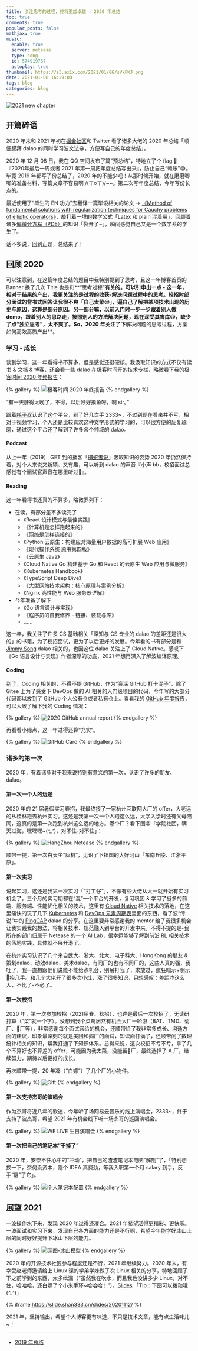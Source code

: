 ```yaml
---
title: 关注思考的过程，终将更加卓越 | 2020 年总结
toc: true
comments: true
popular_posts: false
mathjax: true
music:
  enable: true
  server: netease
  type: song
  id: 574919767
  autoplay: true
thumbnail: https://s3.ax1x.com/2021/01/06/sVkPKJ.png
date: 2021-01-06 16:29:08
tags: blog
categories: blog
---
```


![2021 new chapter](https://s3.ax1x.com/2021/01/07/sZGi24.png)

<!-- more -->

## 开篇碎语

2020 年末和 2021 年初在[掘金社区](https://juejin.cn/post/6901125532729999374)和 Twitter 看了诸多大佬的 2020 年总结「顺便膜拜 dalao 的同时学习波文法😀，方便写自己的年度总结」。

2020 年 12 月 08 日，我在 QQ 空间发布了篇“预总结”，特地立了个 flag 🚩『2020年最后一周或者 2021 年第一周把年度总结写出来』，防止自己“赖账”😂。毕竟 2019 年都写了份总结了，2020 年的不能少吧！从那时候开始，就在磨磨唧唧的准备材料，写篇文章不容易啊 /(ㄒoㄒ)/~~。第二次写年度总结，今年写份长点的。

最近使用了“毕生的 EN 功力”去翻译一篇毕设相关的论文 -> [《Method of fundamental solutions with regularization techniques for Cauchy problems of elliptic operators》](https://www.sciencedirect.com/science/article/abs/pii/S0955799706001433)，敲打着一堆的数学公式「Latex 和 plain 混着用」，回顾着诸多[偏微分方程（PDE）](https://en.wikipedia.org/wiki/Partial_differential_equation)的知识「裂开了~」，瞬间感觉自己又是一个数学系的学生了。

话不多说，回到正题，总结来了！

## 回顾 2020

可以注意到，在这篇年度总结的题目中我特别提到了思考，且这一年博客首页的 Banner 换了几次 Title 也是和**“思考过程”**有关的。可以引申出一点 - 这一年，相对于结果的产出，我更关注的是过程的收获-解决问题过程中的思考。校招时部分面试的背书式回答让我很不爽「自己太菜😒」，逼自己了解把某项技术出现的历史与原因，这算是部分原因。另一部分嘛，以前入门时一步一步跟着别人做 demo，跟着别人的思路走，按照别人的方法解决问题，现在深受其害库😥，缺少了点“独立思考”，太不爽了。So，2020 年关注了下**解决问题的思考过程，方案如何高效高质产出**。

### 学习 - 成长

谈到学习，这一年看得书不算多，但是感觉还挺硬核。我汲取知识的方式不仅有读书 & 文档 & 博客，还会看一些 dalao 在极客时间开的技术专栏，略微看下我的[极客时间 2020 年终报告](https://promo.geekbang.org/activity/report-2020/3EBF3AE4863D57)：

{% gallery %}
![极客时间 2020 年终报告](https://s3.ax1x.com/2021/01/06/sVT2Z9.jpg)
{% endgallery %}

“有一天肝得太晚了，不得，以后好好摸鱼呀，啊 sir。”

跟着[耗子叔](https://coolshell.cn/haoel)认识了这个平台，剁了好几次手 2333~，不过到现在看来并不亏，相对于视频学习，个人还是比较喜欢这种文字形式的学习的，可以很方便的反复琢磨，通过这个平台还了解到了许多各个领域的 dalao。

#### Podcast

从上一年（2019） GET 到的播客「[捕蛇者说](https://pythonhunter.org/)」汲取知识的姿势 2020 年仍然保持着，对个人来说又新颖、又有趣，可以听到 dalao 的声音『小声 bb，校招面试总感觉有个面试官声音在哪里听过🤣』。

#### Reading

这一年看得书还真的不算多，略微罗列下：

- 在读，有部分差不多读完了
  - 《React 设计模式与最佳实践》
  - 《计算机是怎样跑起来的》
  - 《网络是怎样连接的》
  - 《Python 云原生：构建应对海量用户数据的高可扩展 Web 应用》
  - 《现代操作系统 原书第四版》
  - 《云原生 Java》
  - 《Cloud Native Go 构建基于 Go 和 React 的云原生 Web 应用与微服务》
  - 《Kubernetes Handbook》
  - 《TypeScript Deep Dive》
  - 《大型网站技术架构：核心原理与案例分析》
  - 《Nginx 高性能与 Web 服务器详解》
- 今年准备了解下
  - 《Go 语言设计与实现》
  - 《程序员的自我修养 - 链接、装载与库》
  - ......

这一年，我关注了许多 CS 基础相关「深知与 CS 专业的 dalao 的差距还是很大的」的书籍，为了校招面试，更为了以后更好的发展。今年看的书有部分是和 [Jimmy Song](https://jimmysong.io/about/) dalao 相关的，也因这位 dalao 关注上了 Cloud Native。感叹下《Go 语言设计与实现》作者深厚的功底，2021 年想再深入了解波编译原理。

#### Coding

到了，Coding 相关的，不得不提 GitHub，作为“资深 GitHub 打卡混子”，除了 Gitee 上为了感受下 DevOps 做的 AI 相关的入门级项目的代码，今年写的大部分代码都以放到了 GitHub 个人公有仓或者私有仓上。看看我的 [GitHub 年度报告](https://report.mdnice.com/)，可以大致了解下我的 Coding 情况：

{% gallery %}
![2020 GitHub annual report](https://s3.ax1x.com/2021/01/06/sZSA2j.jpg)
{% endgallery %}

再看看小绿点，这一年过得还算“充实”。

{% gallery %}
![GitHub Card](https://s3.ax1x.com/2021/01/06/sZSRdf.png)
{% endgallery %}

### 诸多的第一次

2020 年，有着诸多对于我来说特别有意义的第一次，认识了许多的朋友、dalao。

#### 第一次一个人的远途

2020 年的 21 届暑假实习春招，我最终接了一家杭州互联网大厂的 offer，大老远的从桂林跑去杭州实习。这还是我第一次一个人跑这么远，大学入学时还有父母陪同，这真的是第一次跑到杭州这么远的地方。哪个厂？看下图😀「学院社团，瞒天过海，嘿嘿嘿~(*^_^*)，对不住-对不住」：

{% gallery %}
![HangZhou Netease](https://cdn.jsdelivr.net/gh/ssmath/picgo-pic/img/20210106231223.jpg)
{% endgallery %}

顺带一提，第一次白天坐“灰机”，见识了下祖国的大好河山「东南丘陵、江浙平原」。

#### 第一次实习

说起实习，这还是我第一次实习「“打工仔”」，不像有些大佬从大一就开始有实习机会了。三个月的实习期都在“混”一个平台的开发，复习巩固 & 学习了挺多的前端、服务端、性能优化相关的技术，这里有 [Cloud Native](https://cloudnative.to/) 相关技术的落地，在这里痛快的玩了几下 [Kubernetes](https://kubernetes.io/) 和 [DevOps 元素周期表](https://xebialabs.com/periodic-table-of-devops-tools/)里面的东西，看了波“传说”中的 [PingCAP](https://pingcap.com/about-cn/) dalao 的分享。在这里要非常感谢我的 mentor 给了我很多机会让我实践我的想法，将相关技术、规范融入到平台的开发中来。不得不提的是-我所在的部门归属于 Netease 的一个 AI Lab，很幸运能够了解到前沿 [RL](https://easyai.tech/ai-definition/reinforcement-learning/) 相关技术的落地实践，具体就不展开港了。

在杭州实习认识了几个来自武大、浙大、北大、电子科大、HongKong 的朋友 & 策划dalao、动效dalao、美术dalao，有同厂的也有不同厂的，这些人真的强，我吐了，我一直想跟他们说能不能给点机会，别吊打我了，求放过，疯狂暗示+明示🤪抬几手。和几个大佬开了很多次小灶，涨了很多知识，只想感叹：差距咋这么大，不比了-不必了。

#### 第一次校招

2020 年，第一次参加校招（2021届春、秋招），也许是最后一次校招了，无读研打算（“菜”就一个字）。没想到我个菜鸡居然有机会大厂一轮游（BAT、TMD、菊厂、🐖厂等），非常感谢每个面试官给的机会，还顺带给了我非常多成长、沟通方面的建议，印象最深刻的就是美团和鹅厂的面试，知识面打满了，还顺带问了数理统计相关的知识，帮我打通了下知识体系。总得来说，这次校招不亏不亏，拿了几个不算好也不算差的 offer，可能因为我太菜，没能留🐖厂，最终选择了 A 厂，继续努力，期待以后更好的成长。

再次顺带一提，20 年凑（“白嫖”）了几个厂的小物件。

{% gallery %}
![Gift](https://s3.ax1x.com/2021/01/07/selsFU.jpg)
{% endgallery %}

#### 第一次支持杰哥的演唱会

作为杰哥将近八年的歌迷，今年听了场网易云音乐的线上演唱会，2333~，终于支持了波杰哥，希望 2021 年有机会线下听一场杰哥的巡回演唱会。

{% gallery %}
![WE LIVE 生日演唱会](https://s3.ax1x.com/2021/01/06/sZlajI.jpg)
{% endgallery %}

#### 第一次把自己的笔记本“干掉了”

2020 年，安奈不住心中的“冲动”，把自己的渣渣笔记本电脑“解剖”了，「特别想换一下，奈何没资本，跑个 IDEA 真费劲，等我入职第一个月 salary 到手，反手“屠”了它」。

{% gallery %}
![个人笔记本配置](https://s3.ax1x.com/2021/01/06/sZlwut.jpg)
{% endgallery %}

## 展望 2021

一波操作水下来，发现 2020 年过得还凑合。2021 年希望活得更精彩、更快乐。一波面试和实习下来，发现自己各方面的能力还是不行啊，希望今年能学好冰山上层的同时好好提升下冰山下层的能力。

{% gallery %}
![网图-冰山模型](https://s3.ax1x.com/2021/01/06/sZlXK1.png)
{% endgallery %}

2020 年的开源技术社区参与程度还是不行，2021 年继续努力。2020 年末，有幸受赵老师邀请给上 Linux 课的学弟学妹做了次 Linux 相关的分享，特地回顾了下之前学到的东西，太多纰漏（“虽然我在吹水，而且我也没讲多少 Linux，对不住，哈哈哈，还白嫖了个小米手环~哈哈哈！”）。[Slides](https://slide.shan333.cn/slides/20201112/) 「Tip：下图可以拨动哦(*^_^*)」

{% iframe https://slide.shan333.cn/slides/20201112/ %}

2021 年，坚持输出，希望个人博客更有味道，不只是技术文章，能有点生活味儿~！

---

- [2019 年总结](https://shansan.top/2019/12/31/2019%E5%B9%B4%E6%80%BB%E7%BB%93/)

